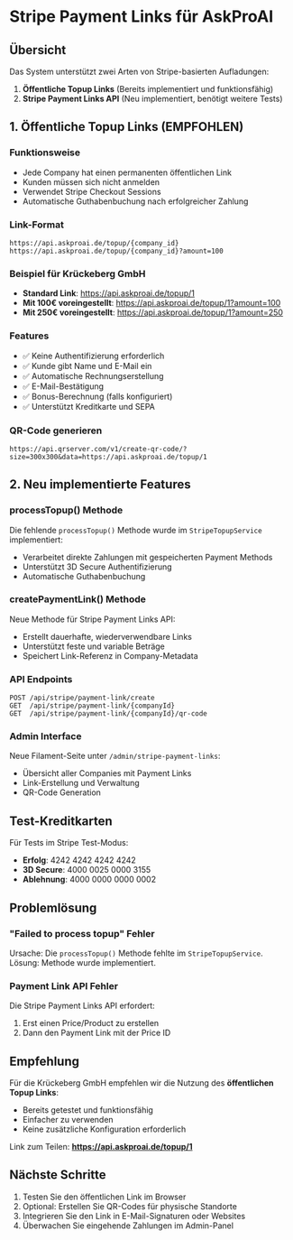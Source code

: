 # Stripe Payment Links für AskProAI

## Übersicht

Das System unterstützt zwei Arten von Stripe-basierten Aufladungen:

1. **Öffentliche Topup Links** (Bereits implementiert und funktionsfähig)
2. **Stripe Payment Links API** (Neu implementiert, benötigt weitere Tests)

## 1. Öffentliche Topup Links (EMPFOHLEN)

### Funktionsweise
- Jede Company hat einen permanenten öffentlichen Link
- Kunden müssen sich nicht anmelden
- Verwendet Stripe Checkout Sessions
- Automatische Guthabenbuchung nach erfolgreicher Zahlung

### Link-Format
```
https://api.askproai.de/topup/{company_id}
https://api.askproai.de/topup/{company_id}?amount=100
```

### Beispiel für Krückeberg GmbH
- **Standard Link**: https://api.askproai.de/topup/1
- **Mit 100€ voreingestellt**: https://api.askproai.de/topup/1?amount=100
- **Mit 250€ voreingestellt**: https://api.askproai.de/topup/1?amount=250

### Features
- ✅ Keine Authentifizierung erforderlich
- ✅ Kunde gibt Name und E-Mail ein
- ✅ Automatische Rechnungserstellung
- ✅ E-Mail-Bestätigung
- ✅ Bonus-Berechnung (falls konfiguriert)
- ✅ Unterstützt Kreditkarte und SEPA

### QR-Code generieren
```
https://api.qrserver.com/v1/create-qr-code/?size=300x300&data=https://api.askproai.de/topup/1
```

## 2. Neu implementierte Features

### processTopup() Methode
Die fehlende `processTopup()` Methode wurde im `StripeTopupService` implementiert:
- Verarbeitet direkte Zahlungen mit gespeicherten Payment Methods
- Unterstützt 3D Secure Authentifizierung
- Automatische Guthabenbuchung

### createPaymentLink() Methode
Neue Methode für Stripe Payment Links API:
- Erstellt dauerhafte, wiederverwendbare Links
- Unterstützt feste und variable Beträge
- Speichert Link-Referenz in Company-Metadata

### API Endpoints
```
POST /api/stripe/payment-link/create
GET  /api/stripe/payment-link/{companyId}
GET  /api/stripe/payment-link/{companyId}/qr-code
```

### Admin Interface
Neue Filament-Seite unter `/admin/stripe-payment-links`:
- Übersicht aller Companies mit Payment Links
- Link-Erstellung und Verwaltung
- QR-Code Generation

## Test-Kreditkarten

Für Tests im Stripe Test-Modus:
- **Erfolg**: 4242 4242 4242 4242
- **3D Secure**: 4000 0025 0000 3155
- **Ablehnung**: 4000 0000 0000 0002

## Problemlösung

### "Failed to process topup" Fehler
Ursache: Die `processTopup()` Methode fehlte im `StripeTopupService`.
Lösung: Methode wurde implementiert.

### Payment Link API Fehler
Die Stripe Payment Links API erfordert:
1. Erst einen Price/Product zu erstellen
2. Dann den Payment Link mit der Price ID

## Empfehlung

Für die Krückeberg GmbH empfehlen wir die Nutzung des **öffentlichen Topup Links**:
- Bereits getestet und funktionsfähig
- Einfacher zu verwenden
- Keine zusätzliche Konfiguration erforderlich

Link zum Teilen: **https://api.askproai.de/topup/1**

## Nächste Schritte

1. Testen Sie den öffentlichen Link im Browser
2. Optional: Erstellen Sie QR-Codes für physische Standorte
3. Integrieren Sie den Link in E-Mail-Signaturen oder Websites
4. Überwachen Sie eingehende Zahlungen im Admin-Panel